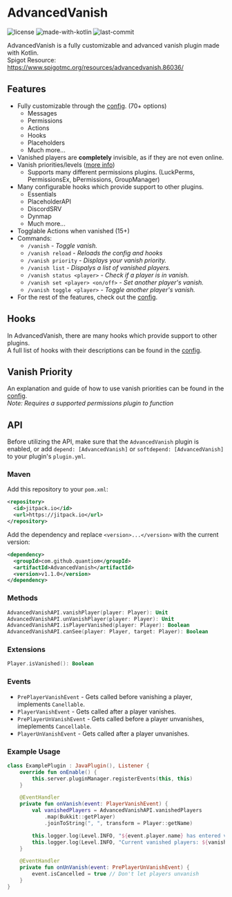 # AdvancedVanish
![license](https://img.shields.io/github/license/quantiom/EventHandler?color=%23b59e28&style=for-the-badge) ![made-with-kotlin](https://img.shields.io/badge/MADE%20WITH-KOTLIN-%23b59e28?style=for-the-badge&logo=java)  ![last-commit](https://img.shields.io/github/last-commit/quantiom/AdvancedVanish?color=%23b59e28&style=for-the-badge)  

AdvancedVanish is a fully customizable and advanced vanish plugin made with Kotlin.  
Spigot Resource: https://www.spigotmc.org/resources/advancedvanish.86036/

## Features
- Fully customizable through the [config](src/main/resources/config.yml). (70+ options)
  - Messages
  - Permissions
  - Actions
  - Hooks
  - Placeholders
  - Much more...
- Vanished players are **completely** invisible, as if they are not even online.
- Vanish priorities/levels ([more info](https://github.com/quantiom/AdvancedVanish/blob/main/src/main/resources/config.yml#L93-L114))
  - Supports many different permissions plugins. (LuckPerms, PermissionsEx, bPermissions, GroupManager)
- Many configurable hooks which provide support to other plugins.
   - Essentials
   - PlaceholderAPI
   - DiscordSRV
   - Dynmap
   - Much more...
- Togglable Actions when vanished (15+)
- Commands:
  - `/vanish` *- Toggle vanish.*
  - `/vanish reload` *- Reloads the config and hooks*
  - `/vanish priority` *- Displays your vanish priority.*
  - `/vanish list` *- Dispalys a list of vanished players.*
  - `/vanish status <player>` *- Check if a player is in vanish.*
  - `/vanish set <player> <on/off>` *- Set another player's vanish.*
  - `/vanish toggle <player>` *- Toggle another player's vanish.*
- For the rest of the features, check out the [config](src/main/resources/config.yml).

## Hooks
In AdvancedVanish, there are many hooks which provide support to other plugins.  
A full list of hooks with their descriptions can be found in the [config](src/main/resources/config.yml).  

## Vanish Priority
An explanation and guide of how to use vanish priorities can be found in the [config](src/main/resources/config.yml).  
*Note: Requires a supported permissions plugin to function*

## API
Before utilizing the API, make sure that the `AdvancedVanish` plugin is
enabled, or add `depend: [AdvancedVanish]` or `softdepend: [AdvancedVanish]` to 
your plugin's `plugin.yml`.

### Maven
Add this repository to your `pom.xml`:
```xml
<repository>
  <id>jitpack.io</id>
  <url>https://jitpack.io</url>
</repository>  
```

Add the dependency and replace `<version>...</version>` with the current version:
```xml
<dependency>
  <groupId>com.github.quantiom</groupId>
  <artifactId>AdvancedVanish</artifactId>
  <version>v1.1.0</version>
</dependency>
```

### Methods
```kotlin
AdvancedVanishAPI.vanishPlayer(player: Player): Unit
AdvancedVanishAPI.unVanishPlayer(player: Player): Unit
AdvancedVanishAPI.isPlayerVanished(player: Player): Boolean
AdvancedVanishAPI.canSee(player: Player, target: Player): Boolean
```
### Extensions
```kotlin
Player.isVanished(): Boolean
```
### Events
- `PrePlayerVanishEvent` - Gets called before vanishing a player, implements `Canellable`.
- `PlayerVanishEvent` - Gets called after a player vanishes.
- `PrePlayerUnVanishEvent` - Gets called before a player unvanishes, imeplements `Cancellable`.
- `PlayerUnVanishEvent` - Gets called after a player unvanishes.
### Example Usage
```kotlin
class ExamplePlugin : JavaPlugin(), Listener {
    override fun onEnable() {
        this.server.pluginManager.registerEvents(this, this)
    }

    @EventHandler
    private fun onVanish(event: PlayerVanishEvent) {
        val vanishedPlayers = AdvancedVanishAPI.vanishedPlayers
            .map(Bukkit::getPlayer)
            .joinToString(", ", transform = Player::getName)

        this.logger.log(Level.INFO, "${event.player.name} has entered vanish.")
        this.logger.log(Level.INFO, "Current vanished players: ${vanishedPlayers}.")
    }

    @EventHandler
    private fun onUnVanish(event: PrePlayerUnVanishEvent) {
        event.isCancelled = true // Don't let players unvanish
    }
}
```
